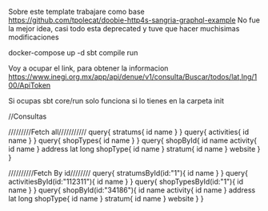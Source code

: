 Sobre este template trabajare como base
https://github.com/tpolecat/doobie-http4s-sangria-graphql-example
No fue la mejor idea, casi todo esta deprecated y tuve que hacer muchisimas modificaciones

docker-compose up -d
sbt
compile
run

Voy a ocupar el link, para obtener la informacion
https://www.inegi.org.mx/app/api/denue/v1/consulta/Buscar/todos/lat,lng/100/ApiToken

Si ocupas 
sbt core/run 
solo funciona si lo tienes en la carpeta init


//Consultas

/////////Fetch all///////////
query{
  stratums{
    id
    name
  }
}
query{
  activities{
    id
    name
  }
}
query{
  shopTypes{
    id
    name
  }
}
query{
  shopById{
    id
    name
    activity{
      id
      name
    }
    address
    lat
    long
    shopType{
      id
      name
    }
    stratum{
      id
      name
    }
    website
  }
}


//////////Fetch By id////////
query{
  stratumsById(id:"1"){
    id
    name
  }
}
query{
  activitiesById(id:"112311"){
    id
    name
  }
}
query{
  shopTypesById(id:"1"){
    id
    name
  }
}
query{
  shopById(id:"34186"){
    id
    name
    activity{
      id
      name
    }
    address
    lat
    long
    shopType{
      id
      name
    }
    stratum{
      id
      name
    }
    website
  }
}